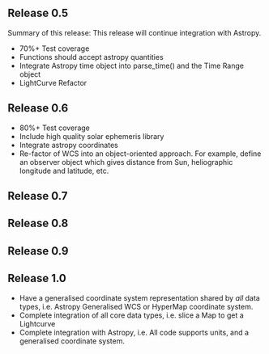## Release 0.5
Summary of this release: This release will continue integration with Astropy. 
* 70%+ Test coverage
* Functions should accept astropy quantities
* Integrate Astropy time object into parse_time() and the Time Range object
* LightCurve Refactor

## Release 0.6
* 80%+ Test coverage
* Include high quality solar ephemeris library
* Integrate astropy coordinates
* Re-factor of WCS into an object-oriented approach. For example, define an observer object which gives distance from Sun, heliographic longitude and latitude, etc.

## Release 0.7


## Release 0.8

## Release 0.9

## Release 1.0
* Have a generalised coordinate system representation shared by *all* data types, i.e. Astropy Generalised WCS or HyperMap coordinate system.
* Complete integration of all core data types, i.e. slice a Map to get a Lightcurve
* Complete integration with Astropy, i.e. All code supports units, and a generalised coordinate system.
